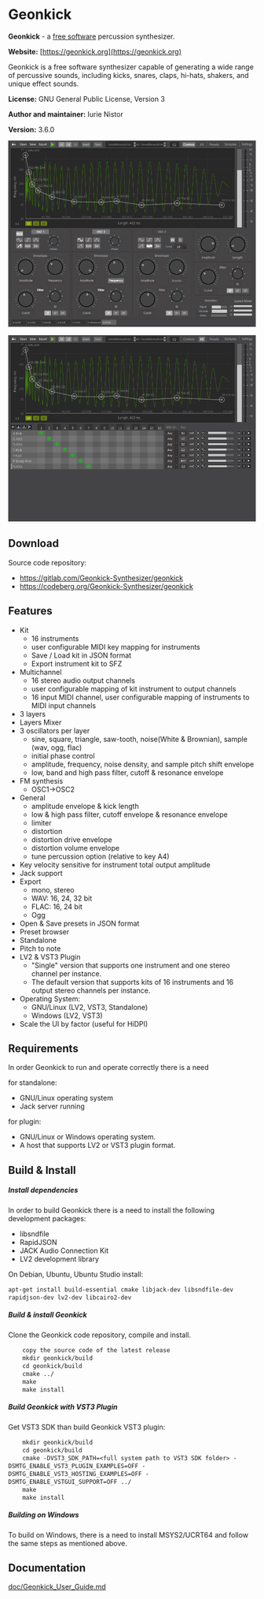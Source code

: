 # Geonkick

**Geonkick** - a [free software](https://www.gnu.org/philosophy/free-sw.en.html) percussion synthesizer.

**Website:** [https://geonkick.org](https://geonkick.org)

Geonkick is a free software synthesizer capable of generating
a wide range of percussive sounds, including kicks, snares,
claps, hi-hats, shakers, and unique effect sounds.

**License:** GNU General Public License, Version 3

**Author and maintainer:** Iurie Nistor

**Version:** 3.6.0

![Screenshot](data/screenshot.png)

![Screenshot](data/screenshot_kit.png)

## Download

Source code repository:

- https://gitlab.com/Geonkick-Synthesizer/geonkick
- https://codeberg.org/Geonkick-Synthesizer/geonkick

## Features

* Kit
   - 16 instruments
   - user configurable MIDI key mapping for instruments
   - Save / Load kit in JSON format
   - Export instrument kit to SFZ
* Multichannel
   - 16 stereo audio output channels
   - user configurable mapping of kit instrument to output channels
   - 16 input MIDI channel, user configurable mapping of instruments to MIDI input channels
* 3 layers
* Layers Mixer
* 3 oscillators per layer
     - sine, square, triangle, saw-tooth, noise(White & Brownian), sample (wav, ogg, flac)
     - initial phase control
     - amplitude, frequency, noise density, and sample pitch shift envelope
     - low, band and high pass filter, cutoff & resonance envelope
* FM synthesis
     - OSC1->OSC2
* General
     - amplitude envelope & kick length
     - low & high pass filter, cutoff envelope & resonance envelope
     - limiter
     - distortion
     - distortion drive envelope
     - distortion volume envelope
     - tune percussion option (relative to key A4)
* Key velocity sensitive for instrument total output amplitude
* Jack support
* Export
     - mono, stereo
     - WAV: 16, 24, 32 bit
     - FLAC: 16, 24 bit
     - Ogg
* Open & Save presets in JSON format
* Preset browser
* Standalone
* Pitch to note
* LV2 & VST3 Plugin
     - "Single" version that supports one
       instrument and one stereo channel per instance.
     - The default version that supports kits of 16 instruments
       and 16 output stereo channels per instance.
* Operating System:
     - GNU/Linux (LV2, VST3, Standalone)
     - Windows (LV2, VST3)
* Scale the UI by factor (useful for HiDPI)

## Requirements

In order Geonkick to run and operate correctly there is a need

for standalone:

* GNU/Linux operating system
* Jack server running

for plugin:

 * GNU/Linux or Windows operating system.
 * A host that supports LV2 or VST3 plugin format.

## Build & Install

##### Install dependencies

In order to build Geonkick there is a need to install
the following development packages:

* libsndfile
* RapidJSON
* JACK Audio Connection Kit
* LV2 development library

On Debian, Ubuntu, Ubuntu Studio install:

    apt-get install build-essential cmake libjack-dev libsndfile-dev rapidjson-dev lv2-dev libcairo2-dev

##### Build & install Geonkick

Clone the Geonkick code repository, compile and install.

        copy the source code of the latest release
        mkdir geonkick/build
        cd geonkick/build
        cmake ../
        make
        make install

##### Build Geonkick with VST3 Plugin

Get VST3 SDK than build Geonkick VST3 plugin:

        mkdir geonkick/build
        cd geonkick/build
        cmake -DVST3_SDK_PATH=<full system path to VST3 SDK folder> -DSMTG_ENABLE_VST3_PLUGIN_EXAMPLES=OFF -DSMTG_ENABLE_VST3_HOSTING_EXAMPLES=OFF -DSMTG_ENABLE_VSTGUI_SUPPORT=OFF ../
        make
        make install

##### Building on Windows

To build on Windows, there is a need to install MSYS2/UCRT64 and follow
the same steps as mentioned above.

## Documentation

 [doc/Geonkick_User_Guide.md](doc/Geonkick_User_Guide.md)
